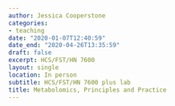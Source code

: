 ```yaml
---
author: Jessica Cooperstone
categories:
- teaching
date: "2020-01-07T12:40:59"
date_end: "2020-04-26T13:35:59"
draft: false
excerpt: HCS/FST/HN 7600
layout: single
location: In person
subtitle: HCS/FST/HN 7600 plus lab
title: Metabolomics, Principles and Practice
---
```


